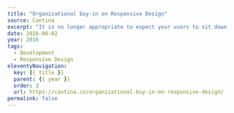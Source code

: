 ```yaml
---
title: "Organizational buy-in on Responsive Design"
source: Cantina
excerpt: "It is no longer appropriate to expect your users to sit down at a desktop computer to perform a task in one complete session, especially one that demands ten minutes or more of their full attention"
date: 2016-06-02
year: 2016
tags:
  - Development
  - Responsive Design
eleventyNavigation:
  key: {{ title }}
  parent: {{ year }}
  order: 3
  url: https://cantina.co/organizational-buy-in-on-responsive-design/
permalink: false
---
```

